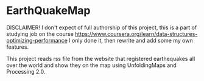 # EarthQuakeMap
DISCLAIMER!
I don't expect of full authorship of this project, this is a part of studying job 
on the course https://www.coursera.org/learn/data-structures-optimizing-performance
I only done it, then rewrite and add some my own features.

This project reads rss file from the website that registered earthequakes all over the world
and show they on the map using UnfoldingMaps and Processing 2.0.
